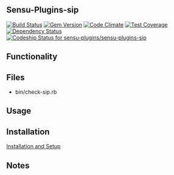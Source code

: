 ## Sensu-Plugins-sip

[![Build Status](https://travis-ci.org/sensu-plugins/sensu-plugins-sip.svg?branch=master)](https://travis-ci.org/sensu-plugins/sensu-plugins-sip)
[![Gem Version](https://badge.fury.io/rb/sensu-plugins-sip.svg)](http://badge.fury.io/rb/sensu-plugins-sip)
[![Code Climate](https://codeclimate.com/github/sensu-plugins/sensu-plugins-sip/badges/gpa.svg)](https://codeclimate.com/github/sensu-plugins/sensu-plugins-sip)
[![Test Coverage](https://codeclimate.com/github/sensu-plugins/sensu-plugins-sip/badges/coverage.svg)](https://codeclimate.com/github/sensu-plugins/sensu-plugins-sip)
[![Dependency Status](https://gemnasium.com/sensu-plugins/sensu-plugins-sip.svg)](https://gemnasium.com/sensu-plugins/sensu-plugins-sip)
[![Codeship Status for sensu-plugins/sensu-plugins-sip](https://codeship.com/projects/a0b5a690-db4b-0132-e370-5ad94843e341/status?branch=master)](https://codeship.com/projects/79590)

## Functionality

## Files
 * bin/check-sip.rb

## Usage

## Installation

[Installation and Setup](https://github.com/sensu-plugins/documentation/blob/master/user_docs/installation_instructions.md)

## Notes
